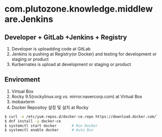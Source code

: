# com.plutozone.knowledge.middleware.Jenkins


## Developer + GitLab +Jenkins + Registry
1. Developer is uploadding code at GitLab
2. Jenkins is pushing at Registry(or Docker) and testing for development or staging or product
3. Kurbernates is upload at development or staging or product


## Enviroment
1. Virtual Box
2. Rocky 9.5(rockylinux.org vs. mirror.navercorp.com) at Virtual Box
3. mobaxterm
4. Docker Repositoy 설정 및 설치 at Rocky
```bash
$ curl -o /etc/yum.repos.d/docker-ce.repo https://download.docker.com/linux/centos/docker-ce.repo
$ dnf install -y docker-ce
$ systemctl start docker       # Run Docker
$ systemctl enable docker      # Auto Run
```
